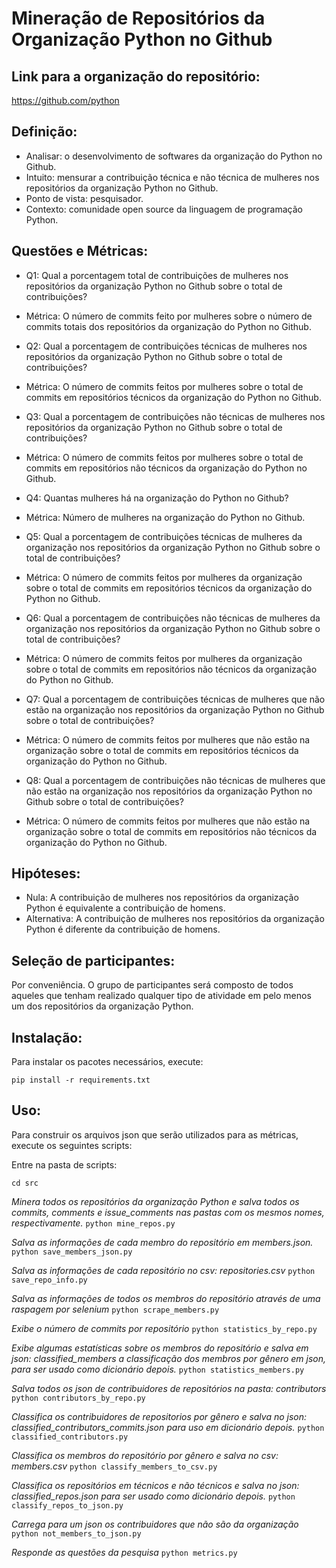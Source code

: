 

# Mineração de Repositórios da Organização Python no Github


## Link para a organização do repositório:

https://github.com/python

## Definição:

- Analisar: o desenvolvimento de softwares da organização do Python no Github.
- Intuito: mensurar a contribuição técnica e não técnica de mulheres nos repositórios da organização Python no Github.
- Ponto de vista: pesquisador.
- Contexto: comunidade open source da linguagem de programação Python.


## Questões e Métricas:

 - Q1: Qual a porcentagem total de contribuições de mulheres nos repositórios da organização Python no Github sobre o total de contribuições?
 - Métrica: O número de commits feito por mulheres sobre o número de commits totais dos repositórios da organização do Python no Github.

- Q2: Qual a porcentagem de contribuições técnicas de mulheres nos repositórios da organização Python no Github sobre o total de contribuições?
- Métrica: O número de commits feitos por mulheres sobre o total de commits em repositórios técnicos da organização do Python no Github.

- Q3: Qual a porcentagem de contribuições não técnicas de mulheres nos repositórios da organização Python no Github sobre o total de contribuições?
- Métrica: O número de commits feitos por mulheres sobre o total de commits em repositórios não técnicos da organização do Python no Github.

- Q4: Quantas mulheres há na organização do Python no Github?
- Métrica: Número de mulheres na organização do Python no Github.

- Q5: Qual a porcentagem de contribuições técnicas de mulheres da organização nos repositórios da organização Python no Github sobre o total de contribuições?
- Métrica: O número de commits feitos por mulheres da organização sobre o total de commits em repositórios técnicos da organização do Python no Github.

- Q6: Qual a porcentagem de contribuições não técnicas de mulheres da organização nos repositórios da organização Python no Github sobre o total de contribuições?
- Métrica: O número de commits feitos por mulheres da organização sobre o total de commits em repositórios não técnicos da organização do Python no Github.

- Q7: Qual a porcentagem de contribuições técnicas de mulheres que não estão na organização nos repositórios da organização Python no Github sobre o total de contribuições?
- Métrica: O número de commits feitos por mulheres que não estão na organização sobre o total de commits em repositórios técnicos da organização do Python no Github.

- Q8: Qual a porcentagem de contribuições não técnicas de mulheres que não estão na organização nos repositórios da organização Python no Github sobre o total de contribuições?
- Métrica: O número de commits feitos por mulheres que não estão na organização sobre o total de commits em repositórios não técnicos da organização do Python no Github.


## Hipóteses:

- Nula: A contribuição de mulheres nos repositórios da organização Python é equivalente a contribuição de homens.
- Alternativa: A contribuição de mulheres nos repositórios da organização Python é diferente da contribuição de homens.


## Seleção de participantes:

Por conveniência. O grupo de participantes será composto de todos aqueles que tenham realizado qualquer tipo de atividade em pelo menos um dos repositórios da organização Python.


## Instalação:

Para instalar os pacotes necessários, execute:

```pip install -r requirements.txt```

## Uso:

Para construir os arquivos json que serão utilizados para as métricas, execute os seguintes scripts:

Entre na pasta de scripts:

`cd src`

*Minera todos os repositórios da organização Python e salva todos os commits, comments e issue_comments
nas pastas com os mesmos nomes, respectivamente.*
`python mine_repos.py`

*Salva as informações de cada membro do repositório em members.json.*
`python save_members_json.py`

*Salva as informações de cada repositório no csv: repositories.csv*
`python save_repo_info.py`

*Salva as informações de todos os membros do repositório através de uma raspagem por selenium*
`python scrape_members.py`

*Exibe o número de commits por repositório*
`python statistics_by_repo.py`

*Exibe algumas estatísticas sobre os membros do repositório e salva em json: classified_members
a classificação dos membros por gênero em json, para ser usado como dicionário depois.*
`python statistics_members.py`

*Salva todos os json de contribuidores de repositórios na pasta: contributors*
`python contributors_by_repo.py`

*Classifica os contribuidores de repositorios por gênero e salva no json: classified_contributors_commits.json
para uso em dicionário depois.*
`python classified_contributors.py`

*Classifica os membros do repositório por gênero e salva no csv: members.csv*
`python classify_members_to_csv.py`

*Classifica os repositórios em técnicos e não técnicos e salva no json: classified_repos.json
para ser usado como dicionário depois.*
`python classify_repos_to_json.py`

*Carrega para um json os contribuidores que não são da organização*
`python not_members_to_json.py`

*Responde as questões da pesquisa*
`python metrics.py`
